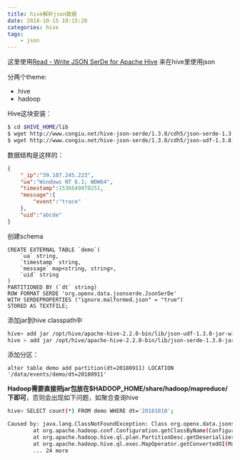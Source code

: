 ```yaml
---
title: hive解析json数据
date: 2018-10-15 10:15:20
categories: hive
tags:
	- json
---
```


这里使用[Read - Write JSON SerDe for Apache Hive](https://github.com/rcongiu/Hive-JSON-Serde) 来在hive里使用json

分两个theme:

- hive
- hadoop

Hive这块安装：

```bash
$ cd $HIVE_HOME/lib
$ wget http://www.congiu.net/hive-json-serde/1.3.8/cdh5/json-serde-1.3.8-jar-with-dependencies.jar
$ wget http://www.congiu.net/hive-json-serde/1.3.8/cdh5/json-udf-1.3.8-jar-with-dependencies.jar
```

<!-- more -->

数据结构是这样的：

```json
{
    "_ip":"39.107.245.223",
    "ua":"Windows NT 6.1; WOW64",
    "timestamp":1536649070251,
    "message":{
        "event":"trace"
    },
    "uid":"abcde"
}
```

创建schema

```mysql
CREATE EXTERNAL TABLE `demo`( 
    `ua` string,
    `timestamp` string,
    `message` map<string, string>,
    `uid` string
)
PARTITIONED BY (`dt` string) 
ROW FORMAT SERDE 'org.openx.data.jsonserde.JsonSerDe'
WITH SERDEPROPERTIES ("ignore.malformed.json" = "true")
STORED AS TEXTFILE;
```

添加jar到hive classpath中

```bash
hive> add jar /opt/hive/apache-hive-2.2.0-bin/lib/json-udf-1.3.8-jar-with-dependencies.jar;
hive > add jar /opt/hive/apache-hive-2.2.0-bin/lib/json-serde-1.3.8-jar-with-dependencies.jar;
```

添加分区：

```mysql
alter table demo add partition(dt=20180911) LOCATION '/data/events/demo/dt=20180911'
```

**Hadoop需要直接把jar包放在$HADOOP_HOME/share/hadoop/mapreduce/下即可**，否则会出现如下问题，如聚合查询hive

```bash
hive> SELECT count(*) FROM demo WHERE dt='20181010';

Caused by: java.lang.ClassNotFoundException: Class org.openx.data.jsonserde.JsonSerDe not found
        at org.apache.hadoop.conf.Configuration.getClassByName(Configuration.java:2103)
        at org.apache.hadoop.hive.ql.plan.PartitionDesc.getDeserializer(PartitionDesc.java:177)
        at org.apache.hadoop.hive.ql.exec.MapOperator.getConvertedOI(MapOperator.java:295)
        ... 24 more
```



